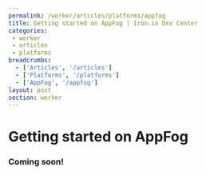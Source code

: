 ```yaml
---
permalink: /worker/articles/platforms/appfog
title: Getting started on AppFog | Iron.io Dev Center
categories:
 - worker
 - articles
 - platforms
breadcrumbs:
  - ['Articles', '/articles']
  - ['Platforms', '/platforms']
  - ['AppFog', '/appfog']
layout: post
section: worker
---
```


# Getting started on AppFog

### Coming soon!

